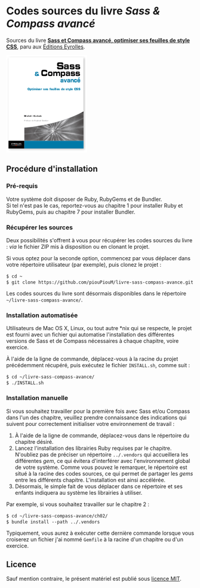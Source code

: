 Codes sources du livre *Sass & Compass avancé*
==============================================

Sources du livre **[Sass et Compass avancé, optimiser ses feuilles de style CSS][livre1]**, paru aux [Éditions Eyrolles][eyrolles].

[![Couverture du livre Sass et Compass avancé](./livre-sass-compass-eyrolles.png)][livre2]

Procédure d'installation
------------------------

### Pré-requis

Votre système doit disposer de Ruby, RubyGems et de Bundler.  
Si tel n'est pas le cas, reportez-vous au chapitre 1 pour installer Ruby et RubyGems, puis au chapitre 7 pour installer Bundler.

### Récupérer les sources

Deux possibilités s'offrent à vous pour récupérer les codes sources du livre : *via* le fichier ZIP mis à disposition ou en clonant le projet.

Si vous optez pour la seconde option, commencez par vous déplacer dans votre répertoire utilisateur (par exemple), puis clonez le projet :

```shell
$ cd ~
$ git clone https://github.com/piouPiouM/livre-sass-compass-avance.git
```

Les codes sources du livre sont désormais disponibles dans le répertoire `~/livre-sass-compass-avance/`.

### Installation automatisée

Utilisateurs de Mac OS X, Linux, ou tout autre *nix qui se respecte, le projet est fourni avec un fichier qui automatise l'installation des différentes versions de Sass et de Compass nécessaires à chaque chapitre, voire exercice.

À l'aide de la ligne de commande, déplacez-vous à la racine du projet précédemment récupéré, puis exécutez le fichier `INSTALL.sh`, comme suit :

```shell
$ cd ~/livre-sass-compass-avance/
$ ./INSTALL.sh
```

### Installation manuelle

Si vous souhaitez travailler pour la première fois avec Sass et/ou Compass dans l'un des chapitre, veuillez prendre connaissance des indications qui suivent pour correctement initialiser votre environnement de travail :

1. À l'aide de la ligne de commande, déplacez-vous dans le répertoire du chapitre désiré.
2. Lancez l'installation des librairies Ruby requises par le chapitre. N'oubliez pas de préciser un répertoire `../.vendors` qui accueillera les différentes *gem*, ce qui évitera d'interférer avec l'environnement global de votre système. Comme vous pouvez le remarquer, le répertoire est situé à la racine des codes sources, ce qui permet de partager les *gems* entre les différents chapitre. L'installation est ainsi accélérée.
3. Désormais, le simple fait de vous déplacer dans ce répertoire et ses enfants indiquera au système les librairies à utiliser.

Par exemple, si vous souhaitez travailler sur le chapitre 2 :

```shell
$ cd ~/livre-sass-compass-avance/ch02/
$ bundle install --path ../.vendors
```

Typiquement, vous aurez à exécuter cette dernière commande lorsque vous croiserez un fichier j'ai nommé `Gemfile` à la racine d'un chapitre ou d'un exercice.

Licence
-------

Sauf mention contraire, le présent matériel est publié sous [licence MIT](./LICENSE).

[livre1]:    http://livre-sass-compass.fr/ "Plus d'informations sur le livre Sass et Compass avancé"
[livre2]:    http://livre-sass-compass.fr/
[eyrolles]: http://www.eyrolles.com/
